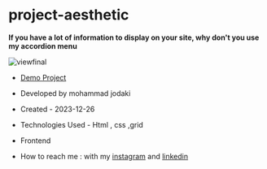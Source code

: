 ﻿# project-aesthetic
**If you have a lot of information to display on your site, why don't you use my accordion menu**

![viewfinal](https://s8.uupload.ir/files/screenshot_(81)_x0l8.png)

- [Demo Project](https://mohammadjodaki.github.io/project-aesthetic/)

- Developed by mohammad jodaki

- Created - 2023-12-26

- Technologies Used - Html , css ,grid

- Frontend

- How to reach me : with my [instagram](https://www.instagram.com/mohammad_jodaki_web) and [linkedin](https://www.linkedin.com/in/mohammad-jodakian/)
